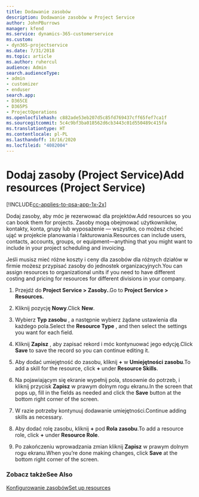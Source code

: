 ```yaml
---
title: Dodawanie zasobów
description: Dodawanie zasobów w Project Service
author: JohnPBurrows
manager: kfend
ms.service: dynamics-365-customerservice
ms.custom:
- dyn365-projectservice
ms.date: 7/31/2018
ms.topic: article
ms.author: ruhercul
audience: Admin
search.audienceType:
- admin
- customizer
- enduser
search.app:
- D365CE
- D365PS
- ProjectOperations
ms.openlocfilehash: c882ade53eb207d5c85fd769437cff65fef7ca1f
ms.sourcegitcommit: 5c4c9bf3ba018562d6cb3443c01d550489c415fa
ms.translationtype: HT
ms.contentlocale: pl-PL
ms.lasthandoff: 10/16/2020
ms.locfileid: "4082004"
---
```

# <a name="add-resources-project-service"></a><span data-ttu-id="2684f-103">Dodaj zasoby (Project Service)</span><span class="sxs-lookup"><span data-stu-id="2684f-103">Add resources (Project Service)</span></span>

[!INCLUDE[cc-applies-to-psa-app-1x-2x](../includes/cc-applies-to-psa-app-1x-2x.md)]

<span data-ttu-id="2684f-104">Dodaj zasoby, aby móc je rezerwować dla projektów.</span><span class="sxs-lookup"><span data-stu-id="2684f-104">Add resources so you can book them for projects.</span></span> <span data-ttu-id="2684f-105">Zasoby mogą obejmować użytkowników, kontakty, konta, grupy lub wyposażenie — wszystko, co możesz chcieć ująć w projekcie planowania i fakturowania.</span><span class="sxs-lookup"><span data-stu-id="2684f-105">Resources can include users, contacts, accounts, groups, or equipment—anything that you might want to include in your project scheduling and invoicing.</span></span>  
  
<span data-ttu-id="2684f-106">Jeśli musisz mieć różne koszty i ceny dla zasobów dla różnych działów w firmie możesz przypisać zasoby do jednostek organizacyjnych.</span><span class="sxs-lookup"><span data-stu-id="2684f-106">You can assign resources to organizational units if you need to have different costing and pricing for resources for different divisions in your company.</span></span>  
  
1.  <span data-ttu-id="2684f-107">Przejdź do **Project Service > Zasoby.**.</span><span class="sxs-lookup"><span data-stu-id="2684f-107">Go to **Project Service > Resources.**</span></span>  
  
2.  <span data-ttu-id="2684f-108">Kliknij pozycję **Nowy**.</span><span class="sxs-lookup"><span data-stu-id="2684f-108">Click **New**.</span></span>  
  
3.  <span data-ttu-id="2684f-109">Wybierz **Typ zasobu** , a następnie wybierz żądane ustawienia dla każdego pola.</span><span class="sxs-lookup"><span data-stu-id="2684f-109">Select the **Resource Type** , and then select the settings you want for each field.</span></span>  
  
4.  <span data-ttu-id="2684f-110">Kliknij **Zapisz** , aby zapisać rekord i móc kontynuować jego edycję.</span><span class="sxs-lookup"><span data-stu-id="2684f-110">Click **Save** to save the record so you can continue editing it.</span></span>  
  
5.  <span data-ttu-id="2684f-111">Aby dodać umiejętność do zasobu, kliknij **+** w **Umiejętności zasobu**.</span><span class="sxs-lookup"><span data-stu-id="2684f-111">To add a skill for the resource, click **+** under **Resource Skills**.</span></span>  
  
6.  <span data-ttu-id="2684f-112">Na pojawiającym się ekranie wypełnij pola, stosownie do potrzeb, i kliknij przycisk **Zapisz** w prawym dolnym rogu ekranu.</span><span class="sxs-lookup"><span data-stu-id="2684f-112">In the screen that pops up, fill in the fields as needed and click the **Save** button at the bottom right corner of the screen.</span></span>  
  
7.  <span data-ttu-id="2684f-113">W razie potrzeby kontynuuj dodawanie umiejętności.</span><span class="sxs-lookup"><span data-stu-id="2684f-113">Continue adding skills as necessary.</span></span>  
  
8.  <span data-ttu-id="2684f-114">Aby dodać rolę zasobu, kliknij **+** pod **Rola zasobu**.</span><span class="sxs-lookup"><span data-stu-id="2684f-114">To add a resource role, click **+** under **Resource Role**.</span></span>  
  
9. <span data-ttu-id="2684f-115">Po zakończeniu wprowadzania zmian kliknij **Zapisz** w prawym dolnym rogu ekranu.</span><span class="sxs-lookup"><span data-stu-id="2684f-115">When you’re done making changes, click **Save** at the bottom right corner of the screen.</span></span>  
  
### <a name="see-also"></a><span data-ttu-id="2684f-116">Zobacz także</span><span class="sxs-lookup"><span data-stu-id="2684f-116">See Also</span></span>  
 [<span data-ttu-id="2684f-117">Konfigurowanie zasobów</span><span class="sxs-lookup"><span data-stu-id="2684f-117">Set up resources</span></span>](../psa/set-up-resources.md)
